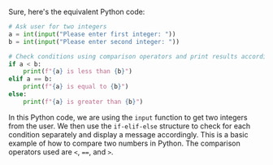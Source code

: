 Sure, here's the equivalent Python code:
```python
# Ask user for two integers
a = int(input("Please enter first integer: "))
b = int(input("Please enter second integer: "))

# Check conditions using comparison operators and print results accordingly.
if a < b:
    print(f"{a} is less than {b}")
elif a == b:
    print(f"{a} is equal to {b}")
else:
    print(f"{a} is greater than {b}")
```
In this Python code, we are using the `input` function to get two integers from the user. We then use the `if-elif-else` structure to check for each condition separately and display a message accordingly. This is a basic example of how to compare two numbers in Python. The comparison operators used are `<`, `==`, and `>`.
